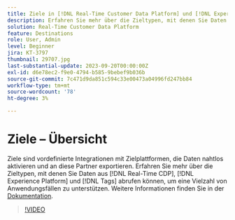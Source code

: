 ```yaml
---
title: Ziele in [!DNL Real-Time Customer Data Platform] und [!DNL Experience Platform] verstehen
description: Erfahren Sie mehr über die Zieltypen, mit denen Sie Daten aus  [!DNL Real-Time CDP], [!DNL Experience Platform], and [!DNL Tags]  abrufen können, um eine Vielzahl von Anwendungsfällen zu unterstützen.
solution: Real-Time Customer Data Platform
feature: Destinations
role: User, Admin
level: Beginner
jira: KT-3797
thumbnail: 29707.jpg
last-substantial-update: 2023-09-20T00:00:00Z
exl-id: d6e78ec2-f9e0-4794-b585-9bebef9b036b
source-git-commit: 7c471d9da851c594c33e00473a04996fd247bb84
workflow-type: tm+mt
source-wordcount: '78'
ht-degree: 3%

---
```


# Ziele – Übersicht

Ziele sind vordefinierte Integrationen mit Zielplattformen, die Daten nahtlos aktivieren und an diese Partner exportieren. Erfahren Sie mehr über die Zieltypen, mit denen Sie Daten aus [!DNL Real-Time CDP], [!DNL Experience Platform] und [!DNL Tags] abrufen können, um eine Vielzahl von Anwendungsfällen zu unterstützen. Weitere Informationen finden Sie in der [Dokumentation](https://experienceleague.adobe.com/docs/experience-platform/destinations/home.html?lang=de).

>[!VIDEO](https://video.tv.adobe.com/v/29707?learn=on)

